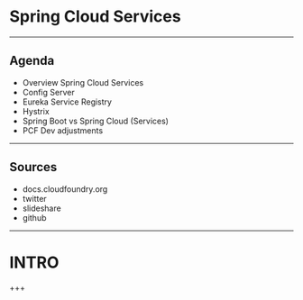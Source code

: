 
# Spring Cloud Services


---

## Agenda

* Overview Spring Cloud Services
* Config Server
* Eureka Service Registry
* Hystrix
* Spring Boot vs Spring Cloud (Services)
* PCF Dev adjustments
 
---

## Sources

 * docs.cloudfoundry.org
 * twitter
 * slideshare
 * github
 
--- 

# INTRO

+++
